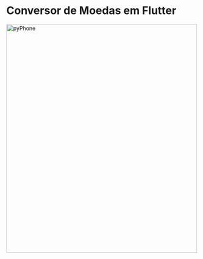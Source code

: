 # Conversor de Moedas em Flutter

<img src="https://user-images.githubusercontent.com/56950752/85506757-5ce74080-b5c7-11ea-9a0b-24105cd6aeef.png" alt="pyPhone" width="500" height="600">

